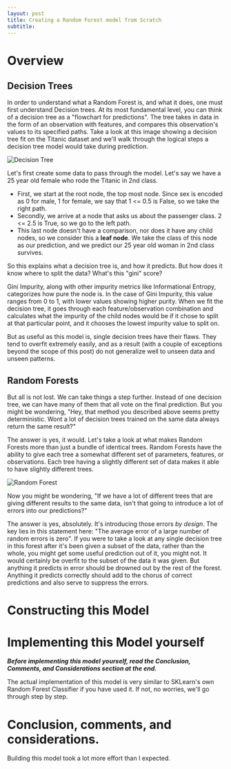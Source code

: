 ```yaml
---
layout: post
title: Creating a Random Forest model from Scratch
subtitle: 
---
```



# Overview
## Decision Trees
In order to understand what a Random Forest is, and what it does, one must first understand Decision trees. At its most fundamental level, you can think of a decision tree as a "flowchart for predictions". The tree takes in data in the form of an observation with features, and compares this observation's values to its specified paths. Take a look at this image showing a decision tree fit on the Titanic dataset and we'll walk through the logical steps a decision tree model would take during prediction.

![Decision Tree](https://miro.medium.com/max/781/1*fGX0_gacojVa6-njlCrWZw.png)

Let's first create some data to pass through the model. Let's say we have a 25 year old female who rode the Titanic in 2nd class.
* First, we start at the root node, the top most node. Since sex is encoded as 0 for male, 1 for female, we say that 1 <= 0.5 is False, so we take the right path.
* Secondly, we arrive at a node that asks us about the passenger class. 2 <= 2.5 is True, so we go to the left path.
* This last node doesn't have a comparison, nor does it have any child nodes, so we consider this a **leaf node**. We take the class of this node as our prediction, and we predict our 25 year old woman in 2nd class survives.

So this explains what a decision tree is, and how it predicts. But how does it know where to split the data? What's this "gini" score?

Gini Impurity, along with other impurity metrics like Informational Entropy, categorizes how pure the node is. In the case of Gini Impurity, this value ranges from 0 to 1, with lower values showing higher purity. When we fit the decision tree, it goes through each feature/observation combination and calculates what the impurity of the child nodes would be if it chose to split at that particular point, and it chooses the lowest impurity value to split on.

But as useful as this model is, single decision trees have their flaws. They tend to overfit extremely easily, and as a result (with a couple of exceptions beyond the scope of this post) do not generalize well to unseen data and unseen patterns.



## Random Forests

But all is not lost. We can take things a step further. Instead of one decision tree, we can have many of them that all vote on the final prediction. But you might be wondering, "Hey, that method you described above seems pretty deterministic. Wont a lot of decision trees trained on the same data always return the same result?"

The answer is yes, it would. Let's take a look at what makes Random Forests more than just a bundle of identical trees. Random Forests have the ability to give each tree a somewhat different set of parameters, features, or observations. Each tree having a slightly different set of data makes it able to have slightly different trees.

![Random Forest](https://ucarecdn.com/d1fc3c8a-c1d2-47a2-b078-a7ccad5d9255/)

Now you might be wondering, "If we have a lot of different trees that are giving different results to the same data, isn't that going to introduce a lot of errors into our predictions?"

The answer is yes, absolutely. It's introducing those errors *by design*. The key lies in this statement here: "The average error of a large number of random errors is zero". If you were to take a look at any single decision tree in this forest after it's been given a subset of the data, rather than the whole, you might get some useful prediction out of it, you might not. It would certainly be overfit to the subset of the data it was given. But anything it predicts in error should be drowned out by the rest of the forest. Anything it predicts correctly should add to the chorus of correct predictions and also serve to suppress the errors.


# Constructing this Model


# Implementing this Model yourself

***Before implementing this model yourself, read the Conclusion, Comments, and Considerations section at the end.***

The actual implementation of this model is very similar to SKLearn's own Random Forest Classifier if you have used it. If not, no worries, we'll go through step by step.




# Conclusion, comments, and considerations.

Building this model took a lot more effort than I expected.

